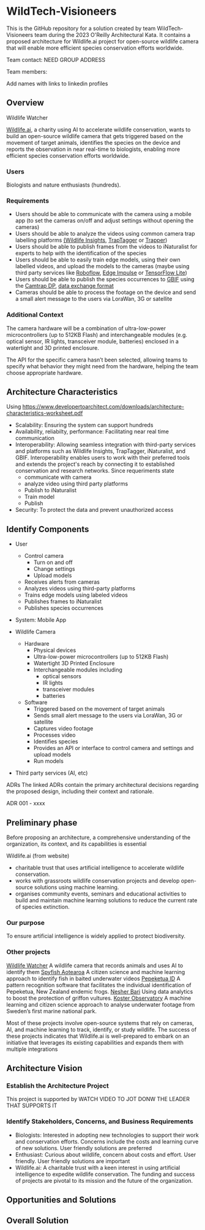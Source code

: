 # WildTech-Visioneers
This is the GitHub repository for a solution created by team WildTech-Visioneers team during the 2023 O'Reilly Architectural Kata. It contains a proposed architecture for Wildlife.ai project for open-source wildlife camera that will enable more efficient species conservation efforts worldwide.

Team contact: NEED GROUP ADDRESS

Team members:

Add names with links to linkedin profiles

## Overview

Wildlife Watcher

[Wildlife.ai](https://wildlife.ai/), a charity using AI to accelerate wildlife conservation, wants to build an open-source wildlife camera that gets triggered based on the movement of target animals, identifies the species on the device and reports the observation in near real-time to biologists, enabling more efficient species conservation efforts worldwide.

### Users
Biologists and nature enthusiasts (hundreds).

### Requirements
- Users should be able to communicate with the camera using a mobile app (to set the cameras on/off and adjust settings without opening the cameras)
- Users should be able to analyze the videos using common camera trap labelling platforms [(Wildlife Insights](https://wildlifeinsights.org/), [TrapTagger](https://wildeyeconservation.org/traptagger) or [Trapper](https://gitlab.com/trapper-project/trapper))
- Users should be able to publish frames from the videos to iNaturalist for experts to help with the identification of the species
- Users should be able to easily train edge models, using their own labelled videos, and upload the models to the cameras (maybe using third party services like [Roboflow](https://roboflow.com/), [Edge Impulse](https://edgeimpulse.com/) or [TensorFlow Lite](https://www.tensorflow.org/lite))
- Users should be able to publish the species occurrences to [GBIF](https://www.gbif.org/) using the [Camtrap DP](https://tdwg.github.io/camtrap-dp/), [data exchange format](https://tdwg.github.io/camtrap-dp/)
- Cameras should be able to process the footage on the device and send a small alert message to the users via LoraWan, 3G or satellite

### Additional Context
The camera hardware will be a combination of ultra-low-power microcontrollers (up to 512KB Flash) and interchangeable modules (e.g. optical sensor, IR lights, transceiver module, batteries) enclosed in a watertight and 3D printed enclosure.

The API for the specific camera hasn’t been selected, allowing teams to specify what behavior they might need from the hardware, helping the team choose appropriate hardware.

## Architecture Characteristics
Using https://www.developertoarchitect.com/downloads/architecture-characteristics-worksheet.pdf


- Scalability: Ensuring the system can support hundreds
- Availability, reliabilty, performance: Facilitating near real time communication
- Interoperability: Allowing seamless integration with third-party services and platforms such as Wildlife Insights, TrapTagger, iNaturalist, and GBIF. Interoperability enables users to work with their preferred tools and extends the project's reach by connecting it to established conservation and research networks. Since requeriments state 
  - communicate with camera
  - analyze video using third party platforms
  - Publish to iNaturalist
  - Train model
  - Publish
- Security: To protect the data and prevent unauthorized access

## Identify Components
- User
  - Control camera
    - Turn on and off
    - Change settings
    - Upload models
  - Receives alerts from cameras
  - Analyzes videos using third-party platforms
  - Trains edge models using labeled videos
  - Publishes frames to iNaturalist
  - Publishes species occurrences


- System: Mobile App
- Wildlife Camera
  - Hardware
    - Physical devices
    - Ultra-low-power microcontrollers (up to 512KB Flash)
    - Watertight 3D Printed Enclosure
    - Interchangeable modules including
      - optical sensors
      - IR lights
      - transceiver modules
      - batteries
  - Software
    - Triggered based on the movement of target animals
    - Sends small alert message to the users via LoraWan, 3G or satellite
    - Captures video footage
    - Processes video
    - Identifies  species
    - Provides an API or interface to control camera and settings and upload models
    - Run models
- Third party services (AI, etc)


ADRs
The linked ADRs contain the primary architectural decisions regarding the proposed design, including their context and rationale.

ADR 001 - xxxx

## Preliminary phase
Before proposing an architecture, a comprehensive understanding of the organization, its context, and its capabilities is essential

Wildlife.ai (from website)

- charitable trust that uses artificial intelligence to accelerate wildlife conservation.
- works with grassroots wildlife conservation projects and develop open-source solutions using machine learning.
- organises community events, seminars and educational activities to build and maintain machine learning solutions to reduce the current rate of species extinction.
### Our purpose
To ensure artificial intelligence is widely applied to protect biodiversity.
### Other projects
[Wildlife Watcher](https://wildlife.ai/projects/wildlife-watcher/) A wildlife camera that records animals and uses AI to identify them
[Spyfish Aotearoa](https://wildlife.ai/projects/spyfish-aotearoa/) A citizen science and machine learning approach to identify fish in baited underwater videos
[Pepeketua ID](https://wildlife.ai/projects/pepeketua-id/) A pattern recognition software that facilitates the individual identification of Pepeketua, New Zealand endemic frogs.
[Nesher Bari](https://wildlife.ai/projects/nesher-bari/) Using data analytics to boost the protection of griffon vultures.
[Koster Observatory](https://wildlife.ai/projects/koster-observatory/) A machine learning and citizen science approach to analyse underwater footage from Sweden’s first marine national park.

Most of these projects involve open-source systems that rely on cameras, AI, and machine learning to track, identify, or study wildlife. The success of these projects indicates that Wildlife.ai is well-prepared to embark on an initiative that leverages its existing capabilities and expands them with multiple integrations

## Architecture Vision
### Establish the Architecture Project
This project is supported by WATCH VIDEO  TO JOT DONW THE LEADER THAT SUPPORTS IT
### Identify Stakeholders, Concerns, and Business Requirements
- Biologists: Interested in adopting new technologies to support their work and conservation efforts. Concerns include the costs and learning curve of new solutions. User friendly solutions are preferred
- Enthusiast: Curious about wildlife, concern about costs and effort.  User friendly. User friendly solutions are important
- Wildlife.ai: A charitable trust with a keen interest in using artificial intelligence to expedite wildlife conservation. The funding and success of projects are pivotal to its mission and the future of the organization.

##  Opportunities and Solutions
## Overall Solution
